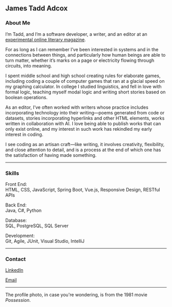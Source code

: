 ## James Tadd Adcox

### About Me

I’m Tadd, and I’m a software developer, a writer, and an editor at an <a href="https://www.alwayscrashing.com/" target="_blank">experimental online literary magazine</a>.

For as long as I can remember I’ve been interested in systems and in the connections between things, and particularly how human beings are able to turn matter, whether it’s marks on a page or electricity flowing through circuits, into meaning. 

I spent middle school and high school creating rules for elaborate games, including coding a couple of computer games that ran at a glacial speed on my graphing calculator. In college I studied linguistics, and fell in love with formal logic, teaching myself modal logic and writing short stories based on boolean operations.

As an editor, I’ve often worked with writers whose practice includes incorporating technology into their writing—poems generated from code or datasets, stories incorporating hyperlinks and other HTML elements, works written in collaboration with AI. I love being able to publish works that can only exist online, and my interest in such work has rekindled my early interest in coding.

I see coding as an artisan craft—like writing, it involves creativity, flexibility, and close attention to detail, and is a process at the end of which one has the satisfaction of having made something. 

---

### Skills

Front End: <br>
HTML, CSS, JavaScript, Spring Boot, Vue.js, Responsive Design, RESTful APIs

Back End: <br>
Java, C#, Python

Database: <br>
SQL, PostgreSQL, SQL Server

Development: <br>
Git, Agile, JUnit, Visual Studio, IntelliJ

---

### Contact

<a href="https://www.linkedin.com/in/james-tadd-adcox/" target="_blank">LinkedIn</a>

<a href = "mailto: jamestaddadcox@gmail.com">Email</a>

---

The profile photo, in case you're wondering, is from the 1981 movie *Possession*.


<!--
**jamestaddadcox/jamestaddadcox** is a ✨ _special_ ✨ repository because its `README.md` (this file) appears on your GitHub profile.

Here are some ideas to get you started:

- 🔭 I’m currently working on ...
- 🌱 I’m currently learning ...
- 👯 I’m looking to collaborate on ...
- 🤔 I’m looking for help with ...
- 💬 Ask me about ...
- 📫 How to reach me: ...
- 😄 Pronouns: ...
- ⚡ Fun fact: ...
-->
